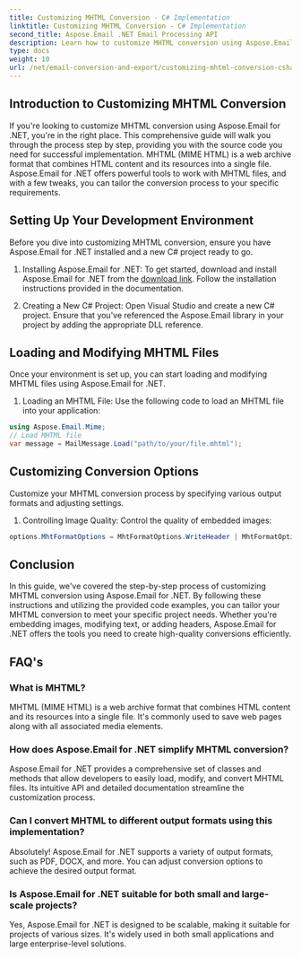 ```yaml
---
title: Customizing MHTML Conversion - C# Implementation
linktitle: Customizing MHTML Conversion - C# Implementation
second_title: Aspose.Email .NET Email Processing API
description: Learn how to customize MHTML conversion using Aspose.Email for .NET. Step-by-step guide with C# source code.
type: docs
weight: 10
url: /net/email-conversion-and-export/customizing-mhtml-conversion-csharp-implementation/
---
```


## Introduction to Customizing MHTML Conversion

If you're looking to customize MHTML conversion using Aspose.Email for .NET, you're in the right place. This comprehensive guide will walk you through the process step by step, providing you with the source code you need for successful implementation. MHTML (MIME HTML) is a web archive format that combines HTML content and its resources into a single file. Aspose.Email for .NET offers powerful tools to work with MHTML files, and with a few tweaks, you can tailor the conversion process to your specific requirements.

## Setting Up Your Development Environment

Before you dive into customizing MHTML conversion, ensure you have Aspose.Email for .NET installed and a new C# project ready to go.

1. Installing Aspose.Email for .NET:
To get started, download and install Aspose.Email for .NET from the [download link](https://releases.aspose.com/email/net). Follow the installation instructions provided in the documentation.

2. Creating a New C# Project:
Open Visual Studio and create a new C# project. Ensure that you've referenced the Aspose.Email library in your project by adding the appropriate DLL reference.

## Loading and Modifying MHTML Files

Once your environment is set up, you can start loading and modifying MHTML files using Aspose.Email for .NET.

1. Loading an MHTML File:
Use the following code to load an MHTML file into your application:

```csharp
using Aspose.Email.Mime;
// Load MHTML file
var message = MailMessage.Load("path/to/your/file.mhtml");
```

## Customizing Conversion Options

Customize your MHTML conversion process by specifying various output formats and adjusting settings.

1. Controlling Image Quality:
Control the quality of embedded images:

```csharp
options.MhtFormatOptions = MhtFormatOptions.WriteHeader | MhtFormatOptions.HideExtraPrintHeader;
```

## Conclusion

In this guide, we've covered the step-by-step process of customizing MHTML conversion using Aspose.Email for .NET. By following these instructions and utilizing the provided code examples, you can tailor your MHTML conversion to meet your specific project needs. Whether you're embedding images, modifying text, or adding headers, Aspose.Email for .NET offers the tools you need to create high-quality conversions efficiently.

## FAQ's

### What is MHTML?

MHTML (MIME HTML) is a web archive format that combines HTML content and its resources into a single file. It's commonly used to save web pages along with all associated media elements.

### How does Aspose.Email for .NET simplify MHTML conversion?

Aspose.Email for .NET provides a comprehensive set of classes and methods that allow developers to easily load, modify, and convert MHTML files. Its intuitive API and detailed documentation streamline the customization process.

### Can I convert MHTML to different output formats using this implementation?

Absolutely! Aspose.Email for .NET supports a variety of output formats, such as PDF, DOCX, and more. You can adjust conversion options to achieve the desired output format.

### Is Aspose.Email for .NET suitable for both small and large-scale projects?

Yes, Aspose.Email for .NET is designed to be scalable, making it suitable for projects of various sizes. It's widely used in both small applications and large enterprise-level solutions.
